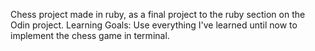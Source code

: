 Chess project made in ruby, as a final project to the ruby section on the Odin project.
Learning Goals: Use everything I've learned until now to implement the chess game in terminal.

